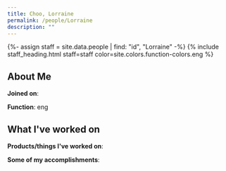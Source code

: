 ```yaml
---
title: Choo, Lorraine
permalink: /people/Lorraine
description: ""
---
```


{%- assign staff = site.data.people | find: "id", "Lorraine" -%}
{% include staff_heading.html staff=staff color=site.colors.function-colors.eng %}

## About Me

**Joined on**: 

**Function**: eng

## What I've worked on

**Products/things I've worked on**:


**Some of my accomplishments**:

